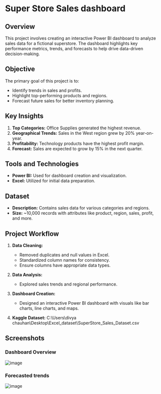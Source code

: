 # Super Store Sales dashboard

## Overview
This project involves creating an interactive Power BI dashboard to analyze sales data for a fictional superstore. The dashboard highlights key performance metrics, trends, and forecasts to help drive data-driven decision-making.

## Objective
The primary goal of this project is to:
- Identify trends in sales and profits.
- Highlight top-performing products and regions.
- Forecast future sales for better inventory planning.

## Key Insights
1. **Top Categories:** Office Supplies generated the highest revenue.
2. **Geographical Trends:** Sales in the West region grew by 20% year-on-year.
3. **Profitability:** Technology products have the highest profit margin.
4. **Forecast:** Sales are expected to grow by 15% in the next quarter.

## Tools and Technologies
- **Power BI:** Used for dashboard creation and visualization.
- **Excel:** Utilized for initial data preparation.

## Dataset
- **Description:** Contains sales data for various categories and regions.
- **Size:** ~10,000 records with attributes like product, region, sales, profit, and more.

## Project Workflow
1. **Data Cleaning:**
   - Removed duplicates and null values in Excel.
   - Standardized column names for consistency.
   - Ensure columns have appropriate data types.
     
2. **Data Analysis:**
   - Explored sales trends and regional performance.

3. **Dashboard Creation:**
   - Designed an interactive Power BI dashboard with visuals like bar charts, line charts, and maps.

4. **Kaggle Dataset:** C:\Users\divya chauhan\Desktop\Excel_dataset\SuperStore_Sales_Dataset.csv
 
## Screenshots
### Dashboard Overview
![image](https://github.com/user-attachments/assets/0549e67c-4f8b-4cf1-b1c6-1e147ef5a910)

### Forecasted trends
![image](https://github.com/user-attachments/assets/b6dd2e3f-ca88-4bcb-9edd-bb8abe717aec)


